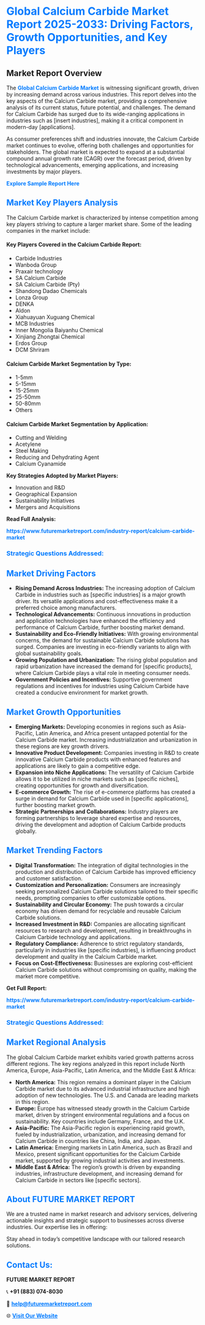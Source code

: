 <h1 style="color: #007BFF;">Global Calcium Carbide Market Report 2025-2033: Driving Factors, Growth Opportunities, and Key Players</h1>

<section id="overview">
<h2>Market Report Overview</h2>
<p>The <a href="https://www.futuremarketreport.com/industry-report/calcium-carbide-market" style="color: #007BFF; text-decoration: none;"><strong>Global Calcium Carbide Market</strong></a> is witnessing significant growth, driven by increasing demand across various industries. This report delves into the key aspects of the Calcium Carbide market, providing a comprehensive analysis of its current status, future potential, and challenges. The demand for Calcium Carbide has surged due to its wide-ranging applications in industries such as [insert industries], making it a critical component in modern-day [applications].</p>
<p>As consumer preferences shift and industries innovate, the Calcium Carbide market continues to evolve, offering both challenges and opportunities for stakeholders. The global market is expected to expand at a substantial compound annual growth rate (CAGR) over the forecast period, driven by technological advancements, emerging applications, and increasing investments by major players.</p>
</section>

<section id="overview">
<p><a href="https://www.futuremarketreport.com/request-sample/reportId=90164" style="color: #007BFF; text-decoration: none;"><strong>Explore Sample Report Here</strong></a></p>
</section>

<section id="key-players">
<h2 style="color: #007BFF;">Market Key Players Analysis</h2>
<p>The Calcium Carbide market is characterized by intense competition among key players striving to capture a larger market share. Some of the leading companies in the market include:</p>
<h4>Key Players Covered in the Calcium Carbide Report:</h4>
<ul><li>Carbide Industries</li><li>Wanboda Group</li><li>Praxair technology</li><li>SA Calcium Carbide</li><li>SA Calcium Carbide (Pty)</li><li>Shandong Dadao Chemicals</li><li>Lonza Group</li><li>DENKA</li><li>Aldon</li><li>Xiahuayuan Xuguang Chemical</li><li>MCB Industries</li><li>Inner Mongolia Baiyanhu Chemical</li><li>Xinjiang Zhongtai Chemical</li><li>Erdos Group</li><li>DCM Shriram</li></ul>
<h4>Calcium Carbide Market Segmentation by Type:</h4>
<ul><li>1-5mm</li><li>5-15mm</li><li>15-25mm</li><li>25-50mm</li><li>50-80mm</li><li>Others</li></ul>

<h4>Calcium Carbide Market Segmentation by Application:</h4>
<ul><li>Cutting and Welding</li><li>Acetylene</li><li>Steel Making</li><li>Reducing and Dehydrating Agent</li><li>Calcium Cyanamide</li></ul>
<p><strong>Key Strategies Adopted by Market Players:</strong></p>
<ul>
<li>Innovation and R&D</li>
<li>Geographical Expansion</li>
<li>Sustainability Initiatives</li>
<li>Mergers and Acquisitions</li>
</ul>
</section>

<section>
<p><strong>Read Full Analysis: </strong></p><a href="https://www.futuremarketreport.com/industry-report/calcium-carbide-market" style="color: #007BFF; text-decoration: none;"><strong>https://www.futuremarketreport.com/industry-report/calcium-carbide-market</strong></a>
<h3 style="color: #007BFF;">Strategic Questions Addressed:</h3>
</section>

<section id="driving-factors">
<h2 style="color: #007BFF;">Market Driving Factors</h2>
<ul>
<li><strong>Rising Demand Across Industries:</strong> The increasing adoption of Calcium Carbide in industries such as [specific industries] is a major growth driver. Its versatile applications and cost-effectiveness make it a preferred choice among manufacturers.</li>
<li><strong>Technological Advancements:</strong> Continuous innovations in production and application technologies have enhanced the efficiency and performance of Calcium Carbide, further boosting market demand.</li>
<li><strong>Sustainability and Eco-Friendly Initiatives:</strong> With growing environmental concerns, the demand for sustainable Calcium Carbide solutions has surged. Companies are investing in eco-friendly variants to align with global sustainability goals.</li>
<li><strong>Growing Population and Urbanization:</strong> The rising global population and rapid urbanization have increased the demand for [specific products], where Calcium Carbide plays a vital role in meeting consumer needs.</li>
<li><strong>Government Policies and Incentives:</strong> Supportive government regulations and incentives for industries using Calcium Carbide have created a conducive environment for market growth.</li>
</ul>
</section>

<section id="growth-opportunities">
<h2 style="color: #007BFF;">Market Growth Opportunities</h2>
<ul>
<li><strong>Emerging Markets:</strong> Developing economies in regions such as Asia-Pacific, Latin America, and Africa present untapped potential for the Calcium Carbide market. Increasing industrialization and urbanization in these regions are key growth drivers.</li>
<li><strong>Innovative Product Development:</strong> Companies investing in R&D to create innovative Calcium Carbide products with enhanced features and applications are likely to gain a competitive edge.</li>
<li><strong>Expansion into Niche Applications:</strong> The versatility of Calcium Carbide allows it to be utilized in niche markets such as [specific niches], creating opportunities for growth and diversification.</li>
<li><strong>E-commerce Growth:</strong> The rise of e-commerce platforms has created a surge in demand for Calcium Carbide used in [specific applications], further boosting market growth.</li>
<li><strong>Strategic Partnerships and Collaborations:</strong> Industry players are forming partnerships to leverage shared expertise and resources, driving the development and adoption of Calcium Carbide products globally.</li>
</ul>
</section>

<section id="trending-factors">
<h2 style="color: #007BFF;">Market Trending Factors</h2>
<ul>
<li><strong>Digital Transformation:</strong> The integration of digital technologies in the production and distribution of Calcium Carbide has improved efficiency and customer satisfaction.</li>
<li><strong>Customization and Personalization:</strong> Consumers are increasingly seeking personalized Calcium Carbide solutions tailored to their specific needs, prompting companies to offer customizable options.</li>
<li><strong>Sustainability and Circular Economy:</strong> The push towards a circular economy has driven demand for recyclable and reusable Calcium Carbide solutions.</li>
<li><strong>Increased Investment in R&D:</strong> Companies are allocating significant resources to research and development, resulting in breakthroughs in Calcium Carbide technology and applications.</li>
<li><strong>Regulatory Compliance:</strong> Adherence to strict regulatory standards, particularly in industries like [specific industries], is influencing product development and quality in the Calcium Carbide market.</li>
<li><strong>Focus on Cost-Effectiveness:</strong> Businesses are exploring cost-efficient Calcium Carbide solutions without compromising on quality, making the market more competitive.</li>
</ul>
</section>

<section>
<p><strong>Get Full Report: </strong></p><a href="https://www.futuremarketreport.com/industry-report/calcium-carbide-market" style="color: #007BFF; text-decoration: none;"><strong>https://www.futuremarketreport.com/industry-report/calcium-carbide-market</strong></a>
<h3 style="color: #007BFF;">Strategic Questions Addressed:</h3>
</section>


<section id="regional-analysis">
<h2 style="color: #007BFF;">Market Regional Analysis</h2>
<p>The global Calcium Carbide market exhibits varied growth patterns across different regions. The key regions analyzed in this report include North America, Europe, Asia-Pacific, Latin America, and the Middle East & Africa:</p>
<ul>
<li><strong>North America:</strong> This region remains a dominant player in the Calcium Carbide market due to its advanced industrial infrastructure and high adoption of new technologies. The U.S. and Canada are leading markets in this region.</li>
<li><strong>Europe:</strong> Europe has witnessed steady growth in the Calcium Carbide market, driven by stringent environmental regulations and a focus on sustainability. Key countries include Germany, France, and the U.K.</li>
<li><strong>Asia-Pacific:</strong> The Asia-Pacific region is experiencing rapid growth, fueled by industrialization, urbanization, and increasing demand for Calcium Carbide in countries like China, India, and Japan.</li>
<li><strong>Latin America:</strong> Emerging markets in Latin America, such as Brazil and Mexico, present significant opportunities for the Calcium Carbide market, supported by growing industrial activities and investments.</li>
<li><strong>Middle East & Africa:</strong> The region’s growth is driven by expanding industries, infrastructure development, and increasing demand for Calcium Carbide in sectors like [specific sectors].</li>
</ul>
</section>

<footer>
<h2 style="color: #007BFF;">About FUTURE MARKET REPORT</h2>
<p>We are a trusted name in market research and advisory services, delivering actionable insights and strategic support to businesses across diverse industries. Our expertise lies in offering:</p>

<p>Stay ahead in today’s competitive landscape with our tailored research solutions.</p>

<h2 style="color: #007BFF;">Contact Us:</h2>
<p><strong>FUTURE MARKET REPORT</strong></p>
<p>📞 <strong>+91 (883) 074-8030</strong></p>
<p>📧 <strong><a href="mailto:help@futuremarketreport.com" style="color: #007BFF;">help@futuremarketreport.com</a></strong></p>
<p>🌐 <strong><a href="https://www.futuremarketreport.com/" style="color: #007BFF;">Visit Our Website</a></strong></p>
</footer>